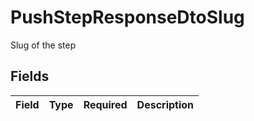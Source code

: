 # PushStepResponseDtoSlug

Slug of the step


## Fields

| Field       | Type        | Required    | Description |
| ----------- | ----------- | ----------- | ----------- |